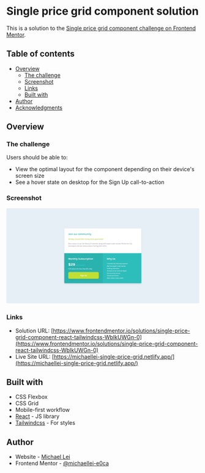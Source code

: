 # Single price grid component solution

This is a solution to the [Single price grid component challenge on Frontend Mentor](https://www.frontendmentor.io/challenges/single-price-grid-component-5ce41129d0ff452fec5abbbc).

## Table of contents

- [Overview](#overview)
  - [The challenge](#the-challenge)
  - [Screenshot](#screenshot)
  - [Links](#links)
  - [Built with](#built-with)
- [Author](#author)
- [Acknowledgments](#acknowledgments)

## Overview

### The challenge

Users should be able to:

- View the optimal layout for the component depending on their device's screen size
- See a hover state on desktop for the Sign Up call-to-action

### Screenshot

![](/screenshot.jpg)

### Links

- Solution URL: [https://www.frontendmentor.io/solutions/single-price-grid-component-react-tailwindcss-WbIkUWGn-0](https://www.frontendmentor.io/solutions/single-price-grid-component-react-tailwindcss-WbIkUWGn-0)
- Live Site URL: [https://michaellei-single-price-grid.netlify.app/](https://michaellei-single-price-grid.netlify.app/)

## Built with

- CSS Flexbox
- CSS Grid
- Mobile-first workflow
- [React](https://reactjs.org/) - JS library
- [Tailwindcss](https://tailwindcss.com/) - For styles

## Author

- Website - [Michael Lei](https://michaeleii.github.io/)
- Frontend Mentor - [@michaellei-e0ca](https://www.frontendmentor.io/profile/michaellei-e0ca)
